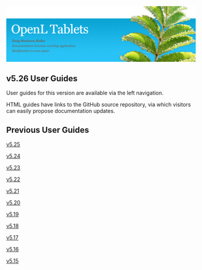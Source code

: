 <img src="img/OpenLHome.png" width="700">

<h2 class="indexpage">v5.26 User Guides</h2>
User guides for this version are available via the left navigation.

HTML guides have links to the GitHub source repository, via which visitors can easily propose documentation updates.

<h2 class="indexpage">Previous User Guides</h2>

[v5.25](https://openldocs.readthedocs.io/en/v5.25/)

[v5.24](https://openldocs.readthedocs.io/en/v5.24/)

[v5.23](https://openldocs.readthedocs.io/en/v5.23/)

[v5.22](https://openldocs.readthedocs.io/en/v5.22/)

[v5.21](https://openldocs.readthedocs.io/en/v5.21/)

[v5.20](https://openldocs.readthedocs.io/en/v5.20/)

[v5.19](https://openldocs.readthedocs.io/en/v5.19/)

[v5.18](https://openldocs.readthedocs.io/en/v5.18/)

[v5.17](https://openldocs.readthedocs.io/en/v5.17/)

[v5.16](https://openldocs.readthedocs.io/en/v5.16/)

[v5.15](https://openldocs.readthedocs.io/en/v5.15/)
